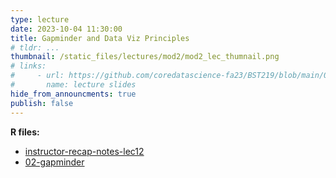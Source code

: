 ```yaml
---
type: lecture
date: 2023-10-04 11:30:00
title: Gapminder and Data Viz Principles
# tldr: ...
thumbnail: /static_files/lectures/mod2/mod2_lec_thumnail.png
# links:
#     - url: https://github.com/coredatascience-fa23/BST219/blob/main/00_course_introduction/Lecture_01.pdf
#       name: lecture slides
hide_from_announcments: true
publish: false
---
```

**R files:**
- [instructor-recap-notes-lec12](https://github.com/coredatascience-fa23/BST219/blob/main/instructor_lecture-recap-notes/instructor_notes_lec12.R)
- [02-gapminder](https://github.com/coredatascience-fa23/BST219/blob/main/03_data_visualization/02-gapminder.Rmd)
